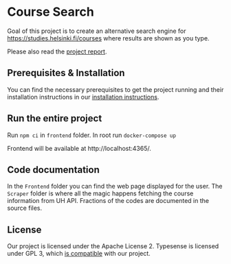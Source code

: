 # Course Search

Goal of this project is to create an alternative search engine for https://studies.helsinki.fi/courses where results are shown as you type.

Please also read the [project report](docs/Report.md).

## Prerequisites & Installation

You can find the necessary prerequisites to get the project running and their installation instructions in our [installation instructions](docs/Installation.md).
## Run the entire project

Run `npm ci` in `frontend` folder.
In root run `docker-compose up`

Frontend will be available at http://localhost:4365/.

## Code documentation

In the `Frontend` folder you can find the web page displayed for the user. The `Scraper` folder is where all the magic happens fetching the course information from UH API. Fractions of the codes are documented in the source files.

## License

Our project is licensed under the Apache License 2.
Typesense is licensed under GPL 3, which [is compatible](https://www.apache.org/licenses/GPL-compatibility.html) with our project.